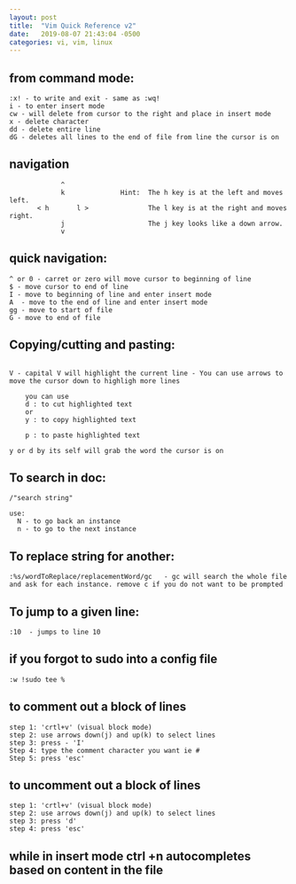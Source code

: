 ```yaml
---
layout: post
title:  "Vim Quick Reference v2"
date:   2019-08-07 21:43:04 -0500
categories: vi, vim, linux
---
```


## from command mode:
```
:x! - to write and exit - same as :wq! 
i - to enter insert mode
cw - will delete from cursor to the right and place in insert mode
x - delete character
dd - delete entire line
dG - deletes all lines to the end of file from line the cursor is on
```

## navigation 
```
             ^
             k              Hint:  The h key is at the left and moves left.
       < h       l >               The l key is at the right and moves right.
             j                     The j key looks like a down arrow.
             v
```

## quick navigation:
```
^ or 0 - carret or zero will move cursor to beginning of line
$ - move cursor to end of line
I - move to beginning of line and enter insert mode
A  - move to the end of line and enter insert mode
gg - move to start of file
G - move to end of file

```

## Copying/cutting and pasting: 
```

V - capital V will highlight the current line - You can use arrows to move the cursor down to highligh more lines

	you can use 
	d : to cut highlighted text
	or 
	y : to copy highlighted text

	p : to paste highlighted text

y or d by its self will grab the word the cursor is on 
```

## To search in doc:
```
/"search string"

use: 
  N - to go back an instance
  n - to go to the next instance

```

## To replace string for another:
```
:%s/wordToReplace/replacementWord/gc   - gc will search the whole file and ask for each instance. remove c if you do not want to be prompted
```

## To jump to a given line:
```
:10  - jumps to line 10
```

## if you forgot to sudo into a config file
```
:w !sudo tee %  
```

## to comment out a block of lines 
```
step 1: 'crtl+v' (visual block mode)
step 2: use arrows down(j) and up(k) to select lines
step 3: press - 'I' 
Step 4: type the comment character you want ie #
Step 5: press 'esc'
```

## to uncomment out a block of lines
```
step 1: 'crtl+v' (visual block mode)
step 2: use arrows down(j) and up(k) to select lines
step 3: press 'd'
step 4: press 'esc'
```

## while in insert mode ctrl +n autocompletes based on content in the file
